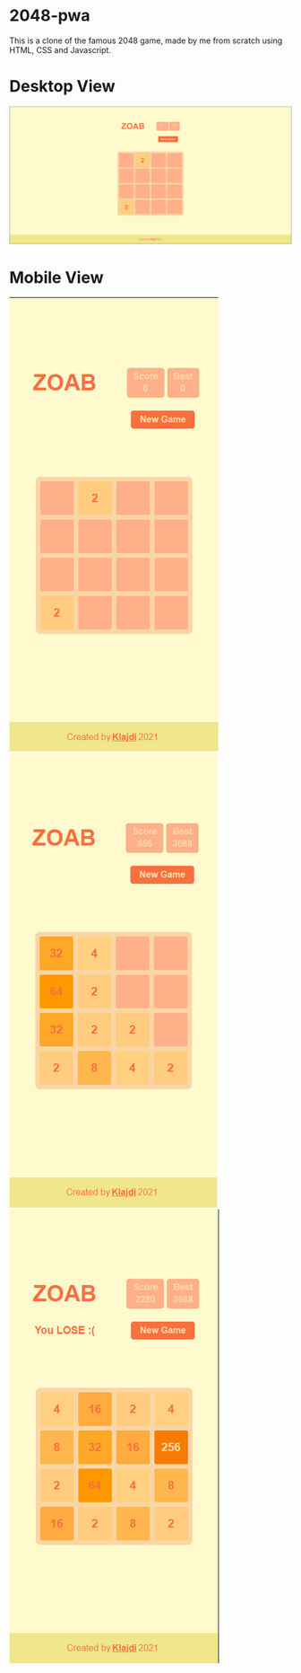 # 2048-pwa
This is a clone of the famous 2048 game, made by me from scratch using HTML, CSS and Javascript.


# Desktop View
![Desktop 2048](https://github.com/Davion/2048-pwa/blob/main/images/ZOAB-desktop.png)

# Mobile View
![Mobile 2048 new game](https://github.com/Davion/2048-pwa/blob/main/images/ZOAB-new-game.png)
![Mobile 2048 filled board](https://github.com/Davion/2048-pwa/blob/main/images/ZOAB-filled-board.png)
![Mobile 2048 lose](https://github.com/Davion/2048-pwa/blob/main/images/ZOAB-lose.png)